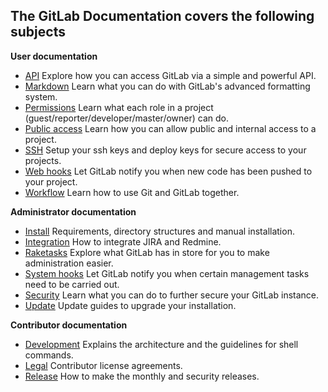 ## The GitLab Documentation covers the following subjects

**User documentation**

+ [API](api/README.md) Explore how you can access GitLab via a simple and powerful API.
+ [Markdown](markdown/markdown.md) Learn what you can do with GitLab's advanced formatting system.
+ [Permissions](permissions/permissions.md) Learn what each role in a project (guest/reporter/developer/master/owner) can do.
+ [Public access](public_access/public_access.md) Learn how you can allow public and internal access to a project.
+ [SSH](ssh/README.md) Setup your ssh keys and deploy keys for secure access to your projects.
+ [Web hooks](web_hooks/web_hooks.md) Let GitLab notify you when new code has been pushed to your project.
+ [Workflow](workflow/workflow.md) Learn how to use Git and GitLab together.

**Administrator documentation**

+ [Install](install/README.md) Requirements, directory structures and manual installation.
+ [Integration](integration/external-issue-tracker.md) How to integrate JIRA and Redmine.
+ [Raketasks](raketasks/README.md) Explore what GitLab has in store for you to make administration easier.
+ [System hooks](system_hooks/system_hooks.md) Let GitLab notify you when certain management tasks need to be carried out.
+ [Security](security/README.md) Learn what you can do to further secure your GitLab instance.
+ [Update](update/README.md) Update guides to upgrade your installation.

**Contributor documentation**

+ [Development](development/README.md) Explains the architecture and the guidelines for shell commands.
+ [Legal](legal/README.md) Contributor license agreements.
+ [Release](release/README.md) How to make the monthly and security releases.
